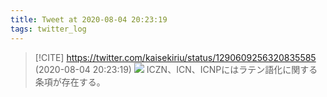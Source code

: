 ```yaml
---
title: Tweet at 2020-08-04 20:23:19
tags: twitter_log
---
```


> [!CITE] https://twitter.com/kaisekiriu/status/1290609256320835585 (2020-08-04 20:23:19)
> ![](https://twitter.com/kaisekiriu/status/1290609256320835585)
> ICZN、ICN、ICNPにはラテン語化に関する条項が存在する。
